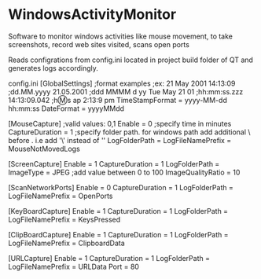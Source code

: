 # WindowsActivityMonitor
Software to monitor windows activities like mouse movement, to take screenshots, record web sites visited, scans open ports

Reads configrations from config.ini located in project build folder of QT and generates logs accordingly.

config.ini
[GlobalSettings]
;format examples
;ex: 21 May 2001 14:13:09
;dd.MM.yyyy 		21.05.2001
;ddd MMMM d yy 		Tue May 21 01
;hh:mm:ss.zzz		14:13:09.042
;h:m:s ap		2:13:9 pm
TimeStampFormat = yyyy-MM-dd hh:mm:ss
DateFormat = yyyyMMdd

[MouseCapture]
;valid values: 0,1
Enable = 0
;specify time in minutes
CaptureDuration = 1
;specify folder path. for windows path add additional \ before \. i.e add '\\' instead of '\'
LogFolderPath =
LogFileNamePrefix = MouseNotMovedLogs

[ScreenCapture]
Enable = 1
CaptureDuration = 1 
LogFolderPath = 
ImageType = JPEG
;add value between 0 to 100
ImageQualityRatio = 10

[ScanNetworkPorts]
Enable = 0
CaptureDuration = 1 
LogFolderPath = 
LogFileNamePrefix = OpenPorts

[KeyBoardCapture]
Enable = 1
CaptureDuration = 1 
LogFolderPath = 
LogFileNamePrefix = KeysPressed

[ClipBoardCapture]
Enable = 1
CaptureDuration = 1 
LogFolderPath = 
LogFileNamePrefix = ClipboardData

[URLCapture]
Enable = 1
CaptureDuration = 1 
LogFolderPath = 
LogFileNamePrefix = URLData
Port = 80

